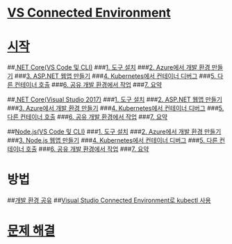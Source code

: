 # [VS Connected Environment](visual-studio-connected-environment.md)

# [시작](get-started.md)
##[.NET Core(VS Code 및 CLI)](get-started-netcore-01.md)
###[1. 도구 설치](get-started-netcore-01.md)
###[2. Azure에서 개발 환경 만들기](get-started-netcore-02.md)
###[3. ASP.NET 웹앱 만들기](get-started-netcore-03.md)
###[4. Kubernetes에서 컨테이너 디버그](get-started-netcore-04.md)
###[5. 다른 컨테이너 호출](get-started-netcore-05.md)
###[6. 공유 개발 환경에서 작업](get-started-netcore-06.md)
###[7. 요약](get-started-netcore-07.md)

##[.NET Core(Visual Studio 2017)](get-started-netcore-visualstudio-01.md)
###[1. 도구 설치](get-started-netcore-visualstudio-01.md)
###[2. ASP.NET 웹앱 만들기](get-started-netcore-visualstudio-02.md)
###[3. Azure에서 개발 환경 만들기](get-started-netcore-visualstudio-03.md)
###[4. Kubernetes에서 컨테이너 디버그](get-started-netcore-visualstudio-04.md)
###[5. 다른 컨테이너 호출](get-started-netcore-visualstudio-05.md)
###[6. 공유 개발 환경에서 작업](get-started-netcore-visualstudio-06.md)
###[7. 요약](get-started-netcore-visualstudio-07.md)

##[Node.js(VS Code 및 CLI)](get-started-nodejs-01.md)
###[1. 도구 설치](get-started-nodejs-01.md)
###[2. Azure에서 개발 환경 만들기](get-started-nodejs-02.md)
###[3. Node.js 웹앱 만들기](get-started-nodejs-03.md)
###[4. Kubernetes에서 컨테이너 디버그](get-started-nodejs-04.md)
###[5. 다른 컨테이너 호출](get-started-nodejs-05.md)
###[6. 공유 개발 환경에서 작업](get-started-nodejs-06.md)
###[7. 요약](get-started-nodejs-07.md)

# 방법
##[개발 환경 공유](how-to/share-dev-environment.md)
##[Visual Studio Connected Environment로 kubectl 사용](how-to/use-kubectl-with-vsce.md)

# [문제 해결](troubleshooting.md)

